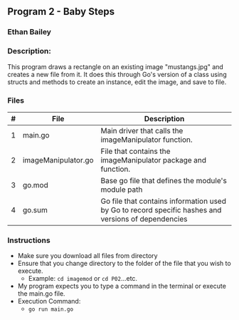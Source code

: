 ## Program 2 - Baby Steps
### Ethan Bailey
### Description:

This program draws a rectangle on an existing image "mustangs.jpg" and creates a new file from it.
It does this through Go's version of a class using structs and methods to create an instance,
edit the image, and save to file.

### Files

|   #   | File             | Description                                        |
| :---: | ---------------- | -------------------------------------------------- |
|   1   | main.go          | Main driver that calls the imageManipulator function.        |
|   2   | imageManipulator.go        | File that contains the imageManipulator package and function. |
|   3   | go.mod   | Base go file that defines the module's module path |
|   4   | go.sum   |  Go file that contains information used by Go to record specific hashes and versions of dependencies|


### Instructions

- Make sure you download all files from directory
- Ensure that you change directory to the folder of the file that you wish to execute.
  - Example: `cd imagemod` or `cd P02`...etc.
- My program expects you to type a command in the terminal or execute the main.go file.
- Execution Command:
  - `go run main.go`
